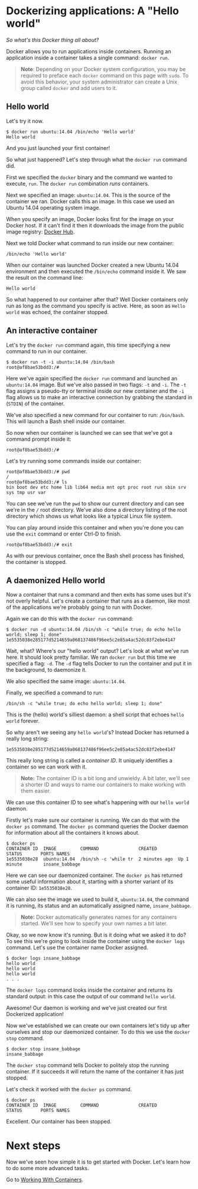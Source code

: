 <!--[metadata]>
+++
title = "Dockerizing applications: A 'Hello world'"
description = "A simple 'Hello world' exercise that introduced you to Docker."
keywords = ["docker guide, docker, docker platform, virtualization framework, how to, dockerize, dockerizing apps, dockerizing applications, container,  containers"]
[menu.main]
parent = "smn_applied"
+++
<![end-metadata]-->

# Dockerizing applications: A "Hello world"

*So what's this Docker thing all about?*

Docker allows you to run applications inside containers. Running an
application inside a container takes a single command: `docker run`.

>**Note**: Depending on your Docker system configuration, you may be required to
>preface each `docker` command on this page with `sudo`. To avoid this behavior,
>your system administrator can create a Unix group called `docker` and add users
>to it. 

## Hello world

Let's try it now.

    $ docker run ubuntu:14.04 /bin/echo 'Hello world'
    Hello world

And you just launched your first container!

So what just happened? Let's step through what the `docker run` command
did.

First we specified the `docker` binary and the command we wanted to
execute, `run`. The `docker run` combination *runs* containers.

Next we specified an image: `ubuntu:14.04`. This is the source of the container
we ran. Docker calls this an image. In this case we used an Ubuntu 14.04
operating system image.

When you specify an image, Docker looks first for the image on your
Docker host. If it can't find it then it downloads the image from the public
image registry: [Docker Hub](https://hub.docker.com).

Next we told Docker what command to run inside our new container:

    /bin/echo 'Hello world'

When our container was launched Docker created a new Ubuntu 14.04
environment and then executed the `/bin/echo` command inside it. We saw
the result on the command line:

    Hello world

So what happened to our container after that? Well Docker containers
only run as long as the command you specify is active. Here, as soon as
`Hello world` was echoed, the container stopped.

## An interactive container

Let's try the `docker run` command again, this time specifying a new
command to run in our container.

    $ docker run -t -i ubuntu:14.04 /bin/bash
    root@af8bae53bdd3:/#

Here we've again specified the `docker run` command and launched an
`ubuntu:14.04` image. But we've also passed in two flags: `-t` and `-i`.
The `-t` flag assigns a pseudo-tty or terminal inside our new container
and the `-i` flag allows us to make an interactive connection by
grabbing the standard in (`STDIN`) of the container.

We've also specified a new command for our container to run:
`/bin/bash`. This will launch a Bash shell inside our container.

So now when our container is launched we can see that we've got a
command prompt inside it:

    root@af8bae53bdd3:/#

Let's try running some commands inside our container:

    root@af8bae53bdd3:/# pwd
    /
    root@af8bae53bdd3:/# ls
    bin boot dev etc home lib lib64 media mnt opt proc root run sbin srv sys tmp usr var

You can see we've run the `pwd` to show our current directory and can
see we're in the `/` root directory. We've also done a directory listing
of the root directory which shows us what looks like a typical Linux
file system.

You can play around inside this container and when you're done you can
use the `exit` command or enter Ctrl-D to finish.

    root@af8bae53bdd3:/# exit

As with our previous container, once the Bash shell process has
finished, the container is stopped.

## A daemonized Hello world

Now a container that runs a command and then exits has some uses but
it's not overly helpful. Let's create a container that runs as a daemon,
like most of the applications we're probably going to run with Docker.

Again we can do this with the `docker run` command:

    $ docker run -d ubuntu:14.04 /bin/sh -c "while true; do echo hello world; sleep 1; done"
    1e5535038e285177d5214659a068137486f96ee5c2e85a4ac52dc83f2ebe4147

Wait, what? Where's our "hello world" output? Let's look at what we've run here.
It should look pretty familiar. We ran `docker run` but this time we
specified a flag: `-d`. The `-d` flag tells Docker to run the container
and put it in the background, to daemonize it.

We also specified the same image: `ubuntu:14.04`.

Finally, we specified a command to run:

    /bin/sh -c "while true; do echo hello world; sleep 1; done"

This is the (hello) world's silliest daemon: a shell script that echoes
`hello world` forever.

So why aren't we seeing any `hello world`'s? Instead Docker has returned
a really long string:

    1e5535038e285177d5214659a068137486f96ee5c2e85a4ac52dc83f2ebe4147

This really long string is called a *container ID*. It uniquely
identifies a container so we can work with it.

> **Note:** 
> The container ID is a bit long and unwieldy. A bit later,
> we'll see a shorter ID and ways to name our containers to make
> working with them easier.

We can use this container ID to see what's happening with our `hello world` daemon.

Firstly let's make sure our container is running. We can
do that with the `docker ps` command. The `docker ps` command queries
the Docker daemon for information about all the containers it knows
about.

    $ docker ps
    CONTAINER ID  IMAGE         COMMAND               CREATED        STATUS       PORTS NAMES
    1e5535038e28  ubuntu:14.04  /bin/sh -c 'while tr  2 minutes ago  Up 1 minute        insane_babbage

Here we can see our daemonized container. The `docker ps` has returned some useful
information about it, starting with a shorter variant of its container ID:
`1e5535038e28`.

We can also see the image we used to build it, `ubuntu:14.04`, the command it
is running, its status and an automatically assigned name,
`insane_babbage`. 

> **Note:** 
> Docker automatically generates names for any containers started.
> We'll see how to specify your own names a bit later.

Okay, so we now know it's running. But is it doing what we asked it to do? To see this
we're going to look inside the container using the `docker logs`
command. Let's use the container name Docker assigned.

    $ docker logs insane_babbage
    hello world
    hello world
    hello world
    . . .

The `docker logs` command looks inside the container and returns its standard
output: in this case the output of our command `hello world`.

Awesome! Our daemon is working and we've just created our first
Dockerized application!

Now we've established we can create our own containers let's tidy up
after ourselves and stop our daemonized container. To do this we use the
`docker stop` command.

    $ docker stop insane_babbage
    insane_babbage

The `docker stop` command tells Docker to politely stop the running
container. If it succeeds it will return the name of the container it
has just stopped.

Let's check it worked with the `docker ps` command.

    $ docker ps
    CONTAINER ID  IMAGE         COMMAND               CREATED        STATUS       PORTS NAMES

Excellent. Our container has been stopped.

# Next steps

Now we've seen how simple it is to get started with Docker. Let's learn how to
do some more advanced tasks.

Go to [Working With Containers](/userguide/usingdocker).

